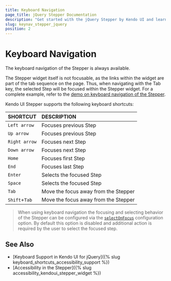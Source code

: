 ```yaml
---
title: Keyboard Navigation
page_title: jQuery Stepper Documentation
description: "Get started with the jQuery Stepper by Kendo UI and learn about the accessibility support it provides through its keyboard navigation functionality."
slug: keynav_stepper_jquery
position: 2
---
```


# Keyboard Navigation

The keyboard navigation of the Stepper is always available.

The Stepper widget itself is not focusable, as the links within the widget are part of the tab sequence on the page. Thus, when navigating with the Tab key, the selected Step will be focused within the Stepper widget. For a complete example, refer to the [demo on keyboard navigation of the Stepper](https://demos.telerik.com/kendo-ui/stepper/keyboard-navigation).

Kendo UI Stepper supports the following keyboard shortcuts:

| SHORTCUT						| DESCRIPTION				                                                        |
|:---                 |:---                                                                                |
| `Left arrow`               | Focuses previous Step |
| `Up arrow`               | Focuses previous Step |
| `Right arrow`               | Focuses next Step |
| `Down arrow`               | Focuses next Step |
| `Home`               | Focuses first Step |
| `End`               | Focuses last Step |
| `Enter`             | Selects the focused Step|
| `Space`             | Selects the focused Step|
| `Tab`               | Move the focus away from the Stepper |
| `Shift`+`Tab`    | Move the focus away from the Stepper |

> When using keyboard navigation the focusing and selecting behavior of the Stepper can be configured via the [`selectOnFocus`](/api/javascript/ui/stepper/configuration/selectOnFocus) configuration option. By default this option is disabled and additional action is required by the user to select the focused step.

## See Also

* [Keyboard Support in Kendo UI for jQuery]({% slug keyboard_shortcuts_accessibility_support %})
* [Accessibility in the Stepper]({% slug accessibility_kendoui_stepper_widget %})
